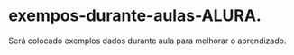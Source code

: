 # exempos-durante-aulas-ALURA.
Será colocado exemplos dados durante aula para melhorar o aprendizado.
